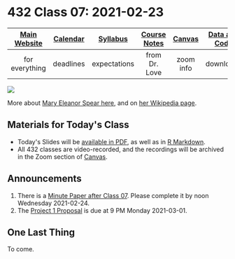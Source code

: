 # 432 Class 07: 2021-02-23

[Main Website](https://thomaselove.github.io/432/) | [Calendar](https://thomaselove.github.io/432/calendar.html) | [Syllabus](https://thomaselove.github.io/432-2021-syllabus/) | [Course Notes](https://thomaselove.github.io/432-notes/) | [Canvas](https://canvas.case.edu) | [Data and Code](https://github.com/THOMASELOVE/432-data) | [Sources](https://github.com/THOMASELOVE/432-2021/edit/master/references) | [Contact Us](https://thomaselove.github.io/432/contact.html)
:-----------: | :--------------: | :----------: | :---------: | :-------------: | :-----------: | :------------: | :-------------:
for everything | deadlines | expectations | from Dr. Love | zoom info | downloads | read/watch | need help?

![](https://github.com/THOMASELOVE/432-2021/blob/master/classes/class07/figures/spear_tw.png)

More about [Mary Eleanor Spear here](https://medium.com/nightingale/credit-where-credit-is-due-mary-eleanor-spear-6a7a1951b8e6), and on [her Wikipedia page](https://en.wikipedia.org/wiki/Mary_Eleanor_Spear).

## Materials for Today's Class

- Today's Slides will be [available in PDF](https://github.com/THOMASELOVE/432-2021/blob/master/classes/class07/432_2021_slides07.pdf), as well as in [R Markdown](https://github.com/THOMASELOVE/432-2021/blob/master/classes/class07/432_2021_slides07.Rmd).
- All 432 classes are video-recorded, and the recordings will be archived in the Zoom section of [Canvas](https://canvas.case.edu).

## Announcements

1. There is a [Minute Paper after Class 07](https://github.com/THOMASELOVE/432-2021/tree/master/minutepapers). Please complete it by noon Wednesday 2021-02-24.
2. The [Project 1 Proposal](https://github.com/THOMASELOVE/432-2021/blob/master/project1/01_project1_proposal.md) is due at 9 PM Monday 2021-03-01.

## One Last Thing

To come.
